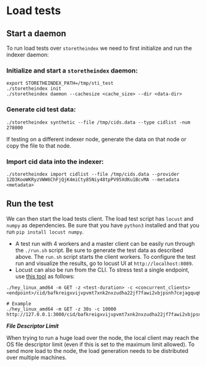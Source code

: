 # Load tests

## Start a daemon
To run load tests over `storetheindex` we need to first initialize and run the indexer daemon:

### Initialize and start a `storetheindex` daemon:
```
export STORETHEINDEX_PATH=/tmp/sti_test
./storetheindex init
./storetheindex daemon --cachesize <cache_size> --dir <data-dir>
```

### Generate cid test data:
```
./storetheindex synthetic --file /tmp/cids.data --type cidlist -num 278000
```
If testing on a different indexer node, generate the data on that node or copy the file to that node.

### Import cid data into the indexer:
```
./storetheindex import cidlist --file /tmp/cids.data --provider 12D3KooWKRyzVWW6ChFjQjK4miCty85Niy48tpPV95XdKu1BcvMA --metadata <metadata>
``` 

## Run the test
We can then start the load tests client. The load test script has `locust` and `numpy` as dependencies. Be sure that you have `python3` installed
and that you run `pip install locust numpy`.

- A test run with 4 workers and a master client can be easily run through the `./run.sh` script. Be sure to generate the test data as described above. The `run.sh` script starts the client workers. To configure the test run and visualize the results, go to locust UI at `http://localhost:8089`.
- Locust can also be run from the CLI. To stress test a single endpoint, use [this tool](https://github.com/rakyll/hey) as follows:
```
./hey_linux_amd64 -m GET -z <test-duration> -c <concurrent_clients> <endpoint>/cid/bafkreigxvijvpvmt7xnk2nxzudha22jf7fawi2vbjpsnh7cejagquq6z4y

# Example
./hey_linux_amd64 -m GET -z 30s -c 10000 http://127.0.0.1:3000/cid/bafkreigxvijvpvmt7xnk2nxzudha22jf7fawi2vbjpsnh7cejagquq6z4y
```

**_File Descriptor Limit_**

When trying to run a huge load over the node, the local client may reach the OS file descriptor limit (even if this is set to the maximum limit allowed). To send more load to the node, the load generation needs to be distributed over multiple machines.
